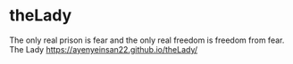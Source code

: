 # theLady
The only real prison is fear and the only real freedom is freedom from fear.
The Lady
https://ayenyeinsan22.github.io/theLady/
